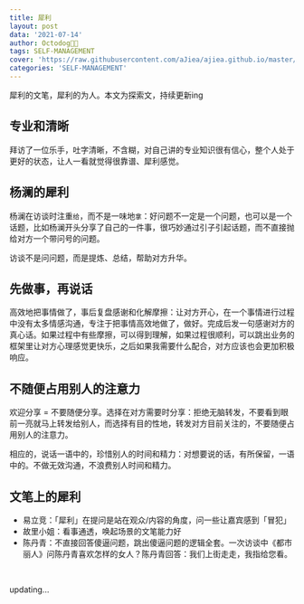 ```yaml
---
title: 犀利
layout: post
data: '2021-07-14'
author: Octodog🐙🐶
tags: SELF-MANAGEMENT
cover: 'https://raw.githubusercontent.com/aJiea/ajiea.github.io/master/_posts/210714/COVER.JPG'
categories: 'SELF-MANAGEMENT'
---
```


犀利的文笔，犀利的为人。本文为探索文，持续更新ing

## 专业和清晰
拜访了一位乐手，吐字清晰，不含糊，对自己讲的专业知识很有信心，整个人处于更好的状态，让人一看就觉得很靠谱、犀利感觉。

## 杨澜的犀利
杨澜在访谈时注重``给``，而不是一味地``拿``：好问题不一定是一个问题，也可以是一个话题，比如杨澜开头分享了自己的一件事，很巧妙通过引子引起话题，而不直接抛给对方一个带问号的问题。
<br/>

访谈不是问问题，而是提炼、总结，帮助对方升华。

## 先做事，再说话
高效地把事情做了，事后复盘感谢和化解摩擦：让对方开心，在一个事情进行过程中没有太多情感沟通，专注于把事情高效地做了，做好。完成后发一句感谢对方的真心话。如果过程中有些摩擦，可以得到理解，如果过程很顺利，可以跳出业务的框架里让对方心理感觉更快乐，之后如果我需要什么配合，对方应该也会更加积极响应。

## 不随便占用别人的注意力
欢迎分享 = 不要随便分享。选择在对方需要时分享：拒绝无脑转发，不要看到眼前一亮就马上转发给别人，而选择有目的性地，转发对方目前关注的，不要随便占用别人的注意力。
<br/>

相应的，说话一语中的，珍惜别人的时间和精力：对想要说的话，有所保留，一语中的。不做无效沟通，不浪费别人时间和精力。


## 文笔上的犀利
- 易立竞：「犀利」在提问是站在观众/内容的角度，问一些让嘉宾感到「冒犯」
- 故里小姐：看事通透，唤起场景的文笔能力好
- 陈丹青：不直接回答傻逼问题，跳出傻逼问题的逻辑全套。一次访谈中《都市丽人》问陈丹青喜欢怎样的女人？陈丹青回答：我们上街走走，我指给您看。

<br/>

updating...